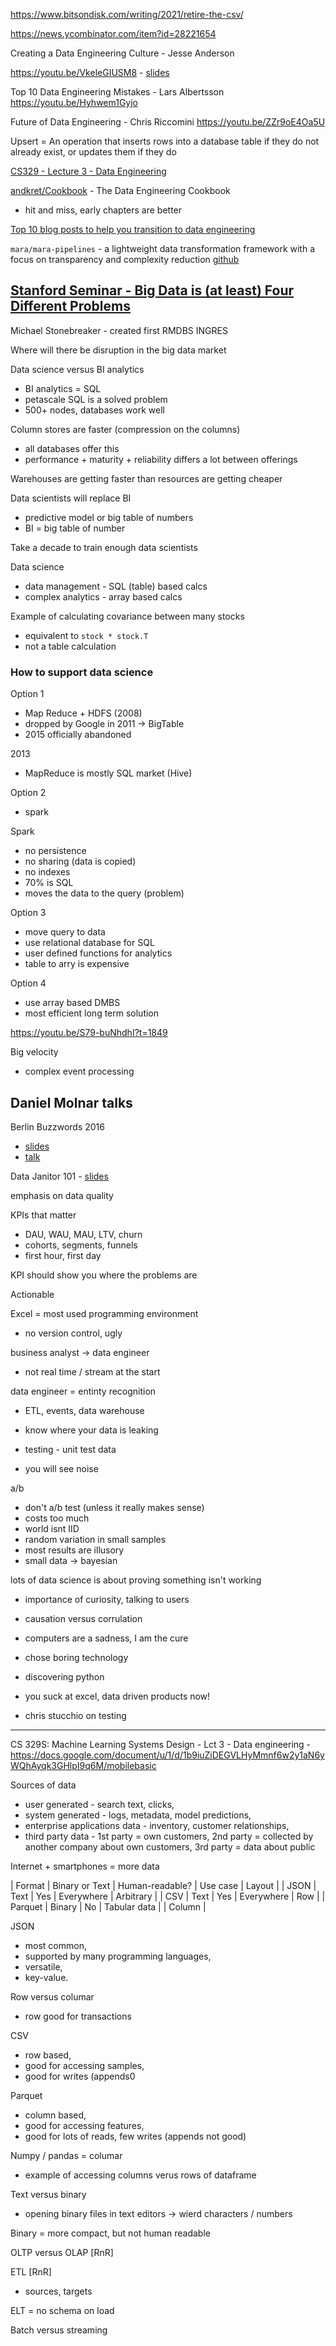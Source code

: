 https://www.bitsondisk.com/writing/2021/retire-the-csv/

https://news.ycombinator.com/item?id=28221654

Creating a Data Engineering Culture -  Jesse Anderson

https://youtu.be/VkeleGIUSM8 - [slides](https://www.youtube.com/redirect?event=video_description&redir_token=QUFFLUhqbnFJc3JJWk9VcHU2a2h2ZEJSWUJxT1dBMnpEUXxBQ3Jtc0ttSm1pY2dYWnM3SW1JZTIzcFRQejZfYmRwN3R5aEJWQTdrS29uQmtDcWZQdmRXb1BxN09QZlhnbjRxZTdpTnVoUmhOTW1qNVFDbjVxLThtLWNyUGhNOTRlLXI4MnpYRkQzcEJITkxQVWdDUVZOcDgxdw&q=https%3A%2F%2Fwww.dataengconf.com%2Fspeaker%2Fcreating-a-data-engineering-culture%3Futm_source%3Dyoutube%26utm_medium%3Dsocial%26utm_campaign%3D%2520-%2520DEC-BCN-18%2520Slides%2520Download)

Top 10 Data Engineering Mistakes - Lars Albertsson
https://youtu.be/Hyhwem1Gyjo

Future of Data Engineering - Chris Riccomini
https://youtu.be/ZZr9oE4Oa5U

Upsert = An operation that inserts rows into a database table if they do not already exist, or updates them if they do

[CS329 - Lecture 3 - Data Engineering](https://docs.google.com/document/u/1/d/1b9iuZiDEGVLHyMmnf6w2y1aN6yWQhAyqk3GHlpI9q6M/mobilebasic)


[andkret/Cookbook](https://github.com/andkret/Cookbook) - The Data Engineering Cookbook
- hit and miss, early chapters are better

[Top 10 blog posts to help you transition to data engineering](https://blog.insightdatascience.com/top-10-blog-posts-to-help-you-transition-to-data-engineering-1db2312ecdaf)

`mara/mara-pipelines` - a lightweight data transformation framework with a focus on transparency and complexity reduction [github](https://github.com/mara/mara-pipelines)


## [Stanford Seminar - Big Data is (at least) Four Different Problems](https://youtu.be/S79-buNhdhI)

Michael Stonebreaker - created first RMDBS INGRES

Where will there be disruption in the big data market

Data science versus BI analytics
- BI analytics = SQL
- petascale SQL is a solved problem
- 500+ nodes, databases work well

Column stores are faster (compression on the columns)
- all databases offer this
- performance + maturity + reliability differs a lot between offerings

Warehouses are getting faster than resources are getting cheaper

Data scientists will replace BI
- predictive model or big table of numbers
- BI = big table of number

Take a decade to train enough data scientists

Data science
- data management - SQL (table) based calcs
- complex analytics - array based calcs

Example of calculating covariance between many stocks
- equivalent to `stock * stock.T`
- not a table calculation

### How to support data science

Option 1
- Map Reduce + HDFS (2008)
- dropped by Google in 2011 -> BigTable
- 2015 officially abandoned

2013
- MapReduce is mostly SQL market (Hive)

Option 2
- spark

Spark
- no persistence
- no sharing (data is copied)
- no indexes
- 70% is SQL
- moves the data to the query (problem)

Option 3
- move query to data
- use relational database for SQL
- user defined functions for analytics
- table to arry is expensive

Option 4
- use array based DMBS
- most efficient long term solution

https://youtu.be/S79-buNhdhI?t=1849

Big velocity
- complex event processing


## Daniel Molnar talks

Berlin Buzzwords 2016
- [slides](https://www.slideshare.net/soobrosa/migrating-a-data-stack-from-aws-to-azure-via-raspberry-pi)
- [talk](https://www.youtube.com/watch?time_continue=378&v=QhXPANTd9nE&feature=emb_logo)

Data Janitor 101 - [slides](https://www.slideshare.net/soobrosa/data-janitor-101)

emphasis on data quality

KPIs that matter
- DAU, WAU, MAU, LTV, churn
- cohorts, segments, funnels
- first hour, first day

KPI should show you where the problems are

Actionable

Excel = most used programming environment
- no version control, ugly

business analyst ->  data engineer
- not real time / stream at the start

data engineer = entinty recognition
- ETL, events, data warehouse
- know where your data is leaking
- testing - unit test data

- you will see noise

a/b
- don't a/b test (unless it really makes sense)
- costs too much
- world isnt IID
- random variation in small samples
- most results are illusory
- small data -> bayesian

lots of data science is about proving something isn't working
- importance of curiosity, talking to users
- causation versus corrulation

- computers are a sadness, I am the cure
- chose boring technology
- discovering python
- you suck at excel, data driven products now!
- chris stucchio on testing

---

CS 329S: Machine Learning Systems Design - Lct 3 - Data engineering - https://docs.google.com/document/u/1/d/1b9iuZiDEGVLHyMmnf6w2y1aN6yWQhAyqk3GHlpI9q6M/mobilebasic


Sources of data
- user generated - search text, clicks,
- system generated - logs, metadata, model predictions,
- enterprise applications data - inventory, customer relationships,
- third party data - 1st party = own customers, 2nd party = collected by another company about own customers, 3rd party = data about public

Internet + smartphones = more data

| Format  | Binary or Text | Human-readable? | Use case     | Layout |
| JSON    | Text           | Yes             | Everywhere   | Arbitrary |
| CSV     | Text           | Yes             | Everywhere   | Row |
| Parquet | Binary         | No              | Tabular data | | Column |


JSON
- most common,
- supported by many programming languages,
- versatile,
- key-value.

Row versus columar
- row good for transactions

CSV
- row based,
- good for accessing samples,
- good for writes (appends0

Parquet
- column based,
- good for accessing features,
- good for lots of reads, few writes (appends not good)

Numpy / pandas = columar
- example of accessing columns verus rows of dataframe

Text versus binary

- opening binary files in text editors -> wierd characters / numbers

Binary = more compact, but not human readable

OLTP versus OLAP [RnR]

ETL [RnR]
- sources, targets

ELT = no schema on load

Batch versus streaming
